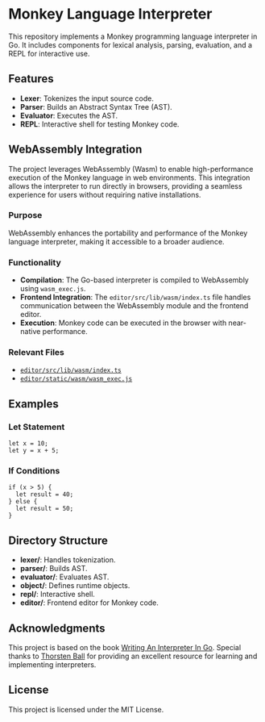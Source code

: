 # Monkey Language Interpreter

This repository implements a Monkey programming language interpreter in Go. It includes components for lexical analysis, parsing, evaluation, and a REPL for interactive use.

## Features

- **Lexer**: Tokenizes the input source code.
- **Parser**: Builds an Abstract Syntax Tree (AST).
- **Evaluator**: Executes the AST.
- **REPL**: Interactive shell for testing Monkey code.

## WebAssembly Integration

The project leverages WebAssembly (Wasm) to enable high-performance execution of the Monkey language in web environments. This integration allows the interpreter to run directly in browsers, providing a seamless experience for users without requiring native installations.

### Purpose
WebAssembly enhances the portability and performance of the Monkey language interpreter, making it accessible to a broader audience.

### Functionality
- **Compilation**: The Go-based interpreter is compiled to WebAssembly using `wasm_exec.js`.
- **Frontend Integration**: The `editor/src/lib/wasm/index.ts` file handles communication between the WebAssembly module and the frontend editor.
- **Execution**: Monkey code can be executed in the browser with near-native performance.

### Relevant Files
- [`editor/src/lib/wasm/index.ts`](editor/src/lib/wasm/index.ts)
- [`editor/static/wasm/wasm_exec.js`](editor/static/wasm/wasm_exec.js)

## Examples

### Let Statement

```monkey
let x = 10;
let y = x + 5;
```

### If Conditions

```monkey
if (x > 5) {
  let result = 40;
} else {
  let result = 50;
}
```

## Directory Structure

- **lexer/**: Handles tokenization.
- **parser/**: Builds AST.
- **evaluator/**: Evaluates AST.
- **object/**: Defines runtime objects.
- **repl/**: Interactive shell.
- **editor/**: Frontend editor for Monkey code.

## Acknowledgments

This project is based on the book [Writing An Interpreter In Go](https://interpreterbook.com/). Special thanks to [Thorsten Ball](https://thorstenball.com/) for providing an excellent resource for learning and implementing interpreters.

## License

This project is licensed under the MIT License.
